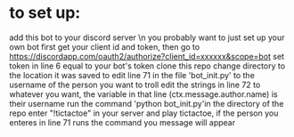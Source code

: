 # to set up:

add this bot to your discord server \n
you probably want to just set up your own bot first
get your client id and token, then go to https://discordapp.com/oauth2/authorize?client_id=xxxxxx&scope=bot
set token in line 6 equal to your bot's token
clone this repo
change directory to the location it was saved to
edit line 71 in the file 'bot_init.py' to the username of the person you want to troll
edit the strings in line 72 to whatever you want, the variable in that line (ctx.message.author.name) is their username
run the command 'python bot_init.py'in the directory of the repo
enter "!tictactoe" in your server and play tictactoe, if the person you enteres in line 71 runs the command you message will appear
